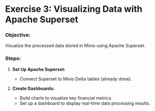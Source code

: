 # Exercise 3: Visualizing Data with Apache Superset

### Objective:
Visualize the processed data stored in Minio using Apache Superset.

### Steps:
1. **Set Up Apache Superset:**
    - Connect Superset to Minio Delta tables (already done).

2. **Create Dashboards:**
    - Build charts to visualize key financial metrics.
    - Set up a dashboard to display real-time data processing results.
